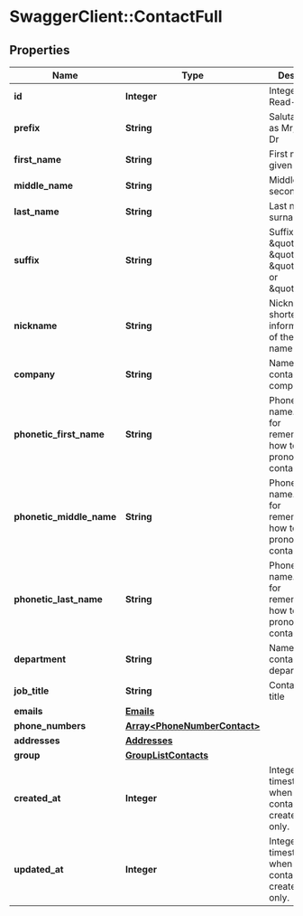 # SwaggerClient::ContactFull

## Properties
Name | Type | Description | Notes
------------ | ------------- | ------------- | -------------
**id** | **Integer** | Integer ID. Read-only. | [optional] 
**prefix** | **String** | Salutation, such as Mr, Mrs, or Dr | [optional] 
**first_name** | **String** | First name or given name | [optional] 
**middle_name** | **String** | Middle or second name | [optional] 
**last_name** | **String** | Last name or surname | [optional] 
**suffix** | **String** | Suffix, such as \&quot;Jr.\&quot;, \&quot;Sr.\&quot;, \&quot;II\&quot;, or \&quot;III\&quot; | [optional] 
**nickname** | **String** | Nickname, or a shortened informal version of the contact&#39;s name | [optional] 
**company** | **String** | Name of the contact&#39;s company | [optional] 
**phonetic_first_name** | **String** | Phonetic first name. Useful for remembering how to pronounce the contact&#39;s name. | [optional] 
**phonetic_middle_name** | **String** | Phonetic middle name. Useful for remembering how to pronounce the contact&#39;s name. | [optional] 
**phonetic_last_name** | **String** | Phonetic last name. Useful for remembering how to pronounce the contact&#39;s name. | [optional] 
**department** | **String** | Name of the contact&#39;s department | [optional] 
**job_title** | **String** | Contact&#39;s job title | [optional] 
**emails** | [**Emails**](Emails.md) |  | [optional] 
**phone_numbers** | [**Array&lt;PhoneNumberContact&gt;**](PhoneNumberContact.md) |  | [optional] 
**addresses** | [**Addresses**](Addresses.md) |  | [optional] 
**group** | [**GroupListContacts**](GroupListContacts.md) |  | [optional] 
**created_at** | **Integer** | Integer UNIX timestamp when the contact was created. Read-only. | [optional] 
**updated_at** | **Integer** | Integer UNIX timestamp when the contact was created. Read-only. | [optional] 



